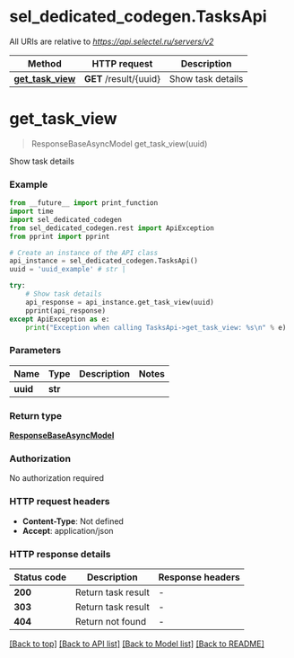 # sel_dedicated_codegen.TasksApi

All URIs are relative to *https://api.selectel.ru/servers/v2*

Method | HTTP request | Description
------------- | ------------- | -------------
[**get_task_view**](TasksApi.md#get_task_view) | **GET** /result/{uuid} | Show task details


# **get_task_view**
> ResponseBaseAsyncModel get_task_view(uuid)

Show task details

### Example

```python
from __future__ import print_function
import time
import sel_dedicated_codegen
from sel_dedicated_codegen.rest import ApiException
from pprint import pprint

# Create an instance of the API class
api_instance = sel_dedicated_codegen.TasksApi()
uuid = 'uuid_example' # str | 

try:
    # Show task details
    api_response = api_instance.get_task_view(uuid)
    pprint(api_response)
except ApiException as e:
    print("Exception when calling TasksApi->get_task_view: %s\n" % e)
```

### Parameters

Name | Type | Description  | Notes
------------- | ------------- | ------------- | -------------
 **uuid** | **str**|  | 

### Return type

[**ResponseBaseAsyncModel**](ResponseBaseAsyncModel.md)

### Authorization

No authorization required

### HTTP request headers

 - **Content-Type**: Not defined
 - **Accept**: application/json

### HTTP response details
| Status code | Description | Response headers |
|-------------|-------------|------------------|
**200** | Return task result |  -  |
**303** | Return task result |  -  |
**404** | Return not found |  -  |

[[Back to top]](#) [[Back to API list]](../README.md#documentation-for-api-endpoints) [[Back to Model list]](../README.md#documentation-for-models) [[Back to README]](../README.md)

